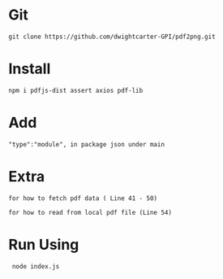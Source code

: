 # Git
    git clone https://github.com/dwightcarter-GPI/pdf2png.git
# Install 
    npm i pdfjs-dist assert axios pdf-lib
# Add 
    "type":"module", in package json under main
# Extra 
    for how to fetch pdf data ( Line 41 - 50)

    for how to read from local pdf file (Line 54)
# Run Using
     node index.js


